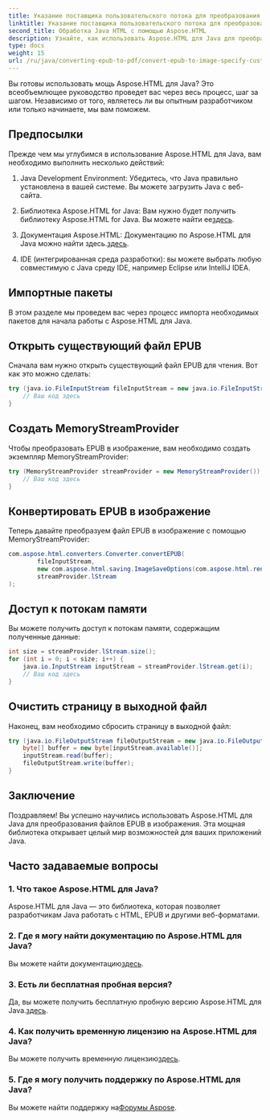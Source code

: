 ```yaml
---
title: Указание поставщика пользовательского потока для преобразования EPUB в изображение
linktitle: Указание поставщика пользовательского потока для преобразования EPUB в изображение
second_title: Обработка Java HTML с помощью Aspose.HTML
description: Узнайте, как использовать Aspose.HTML для Java для преобразования файлов EPUB в изображения с помощью этого пошагового руководства.
type: docs
weight: 15
url: /ru/java/converting-epub-to-pdf/convert-epub-to-image-specify-custom-stream-provider/
---
```


Вы готовы использовать мощь Aspose.HTML для Java? Это всеобъемлющее руководство проведет вас через весь процесс, шаг за шагом. Независимо от того, являетесь ли вы опытным разработчиком или только начинаете, мы вам поможем. 

## Предпосылки

Прежде чем мы углубимся в использование Aspose.HTML для Java, вам необходимо выполнить несколько действий:

1. Java Development Environment: Убедитесь, что Java правильно установлена в вашей системе. Вы можете загрузить Java с веб-сайта.

2.  Библиотека Aspose.HTML for Java: Вам нужно будет получить библиотеку Aspose.HTML for Java. Вы можете найти ее[здесь](https://releases.aspose.com/html/java/).

3.  Документация Aspose.HTML: Документацию по Aspose.HTML для Java можно найти здесь.[здесь](https://reference.aspose.com/html/java/).

4. IDE (интегрированная среда разработки): вы можете выбрать любую совместимую с Java среду IDE, например Eclipse или IntelliJ IDEA.

## Импортные пакеты

В этом разделе мы проведем вас через процесс импорта необходимых пакетов для начала работы с Aspose.HTML для Java.

## Открыть существующий файл EPUB

Сначала вам нужно открыть существующий файл EPUB для чтения. Вот как это можно сделать:

```java
try (java.io.FileInputStream fileInputStream = new java.io.FileInputStream(Resources.input("input.epub"))) {
    // Ваш код здесь
}
```

## Создать MemoryStreamProvider

Чтобы преобразовать EPUB в изображение, вам необходимо создать экземпляр MemoryStreamProvider:

```java
try (MemoryStreamProvider streamProvider = new MemoryStreamProvider()) {
    // Ваш код здесь
}
```

## Конвертировать EPUB в изображение

Теперь давайте преобразуем файл EPUB в изображение с помощью MemoryStreamProvider:

```java
com.aspose.html.converters.Converter.convertEPUB(
        fileInputStream,
        new com.aspose.html.saving.ImageSaveOptions(com.aspose.html.rendering.image.ImageFormat.Jpeg),
        streamProvider.lStream
);
```

## Доступ к потокам памяти

Вы можете получить доступ к потокам памяти, содержащим полученные данные:

```java
int size = streamProvider.lStream.size();
for (int i = 0; i < size; i++) {
    java.io.InputStream inputStream = streamProvider.lStream.get(i);
    // Ваш код здесь
}
```

## Очистить страницу в выходной файл

Наконец, вам необходимо сбросить страницу в выходной файл:

```java
try (java.io.FileOutputStream fileOutputStream = new java.io.FileOutputStream(Resources.output("page_{" + (i + 1) + "}.jpg"))) {
    byte[] buffer = new byte[inputStream.available()];
    inputStream.read(buffer);
    fileOutputStream.write(buffer);
}
```

## Заключение

Поздравляем! Вы успешно научились использовать Aspose.HTML для Java для преобразования файлов EPUB в изображения. Эта мощная библиотека открывает целый мир возможностей для ваших приложений Java.

## Часто задаваемые вопросы

### 1. Что такое Aspose.HTML для Java?

Aspose.HTML для Java — это библиотека, которая позволяет разработчикам Java работать с HTML, EPUB и другими веб-форматами.

### 2. Где я могу найти документацию по Aspose.HTML для Java?

 Вы можете найти документацию[здесь](https://reference.aspose.com/html/java/).

### 3. Есть ли бесплатная пробная версия?

 Да, вы можете получить бесплатную пробную версию Aspose.HTML для Java.[здесь](https://releases.aspose.com/).

### 4. Как получить временную лицензию на Aspose.HTML для Java?

 Вы можете получить временную лицензию[здесь](https://purchase.aspose.com/temporary-license/).

### 5. Где я могу получить поддержку по Aspose.HTML для Java?

 Вы можете найти поддержку на[Форумы Aspose](https://forum.aspose.com/).
